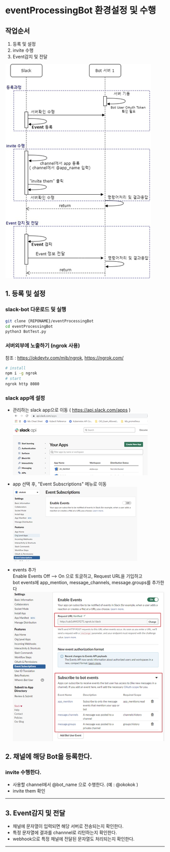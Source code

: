# eventProcessingBot 환경설정 및 수행

## 작업순서
1. 등록 및 설정
1. invite 수행
1. Event감지 및 전달

![작업순서](images/eventProcessingBot.jpg)


## 1. 등록 및 설정
### slack-bot 다운로드 및 실행
```sh
git clone {REPONAME}/eventProcessingBot
cd eventProcessingBot
python3 BotTest.py
```
### 서버외부에 노출하기 (ngrok 사용)
참조 : https://okdevtv.com/mib/ngrok, https://ngrok.com/
```sh
# install
npm i -g ngrok
# start 
ngrok http 8080
```

### slack app에 설정
* 관리하는 slack app으로 이동 ( https://api.slack.com/apps ) <br/>
![SlackApp으로 이동](images/selectSlackApp.jpg)

* app 선택 후, "Event Subscriptions" 메뉴로 이동<br/>
![SlashCommand 메뉴로 이동](images/moveEventSubscriptionMenu.jpg)

* events 추가 <br/>
Enable Events Off --> On 으로 토글하고, Request URL을 기입하고 <br>
bot events에 app_mention, message_channels, message.groups를 추가한다<br/>
![events 추가](images/addEvent.jpg)

## 2. 채널에 해당 Bot을 등록한다.
### invite 수행한다. 
* 사용할 channel에서 @bot_name 으로 수행한다. (예 : @okokok )
* invite them 확인
***

## 3. Event감지 및 전달
* 채널에 문자열이 입력되면 해당 서버로 전송되는지 확인한다.
* 특정 문자열에 결과를 channnel로 리턴하는지 확인한다.
* webhook으로 특정 채널에 전달된 문자열도 처리되는지 확인한다.


***